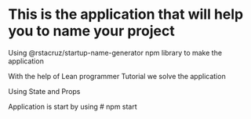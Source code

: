 # This is the application that will help you to name your project

Using @rstacruz/startup-name-generator npm library to make the application

With the help of Lean programmer Tutorial we solve the application

Using State and Props

Application is start by using # npm start
